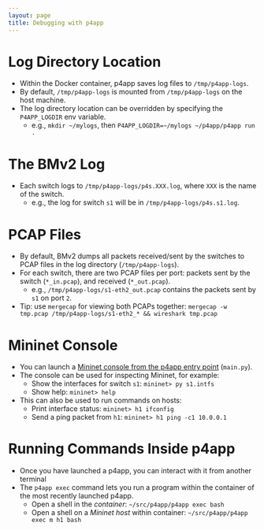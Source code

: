 ```yaml
---
layout: page
title: Debugging with p4app
---
```



# Log Directory Location

 - Within the Docker container, p4app saves log files to `/tmp/p4app-logs`.
 - By default, `/tmp/p4app-logs` is mounted from `/tmp/p4app-logs` on the host
   machine.
 - The log directory location can be overridden by specifying the
   `P4APP_LOGDIR` env variable.
    - e.g., `mkdir ~/mylogs`, then `P4APP_LOGDIR=~/mylogs ~/p4app/p4app run .`

# The BMv2 Log

 - Each switch logs to `/tmp/p4app-logs/p4s.XXX.log`, where `XXX` is the name
   of the switch.
    - e.g., the log for switch `s1` will be in `/tmp/p4app-logs/p4s.s1.log`.

# PCAP Files

 - By default, BMv2 dumps all packets received/sent by the switches to PCAP
   files in the log directory (`/tmp/p4app-logs`).
 - For each switch, there are two PCAP files per port: packets sent by the
   switch (`*_in.pcap`), and received (`*_out.pcap`).
    - e.g., `/tmp/p4app-logs/s1-eth2_out.pcap` contains the packets sent by `s1` on port `2`.
 - Tip: use `mergecap` for viewing both PCAPs together: `mergecap -w tmp.pcap /tmp/p4app-logs/s1-eth2_* && wireshark tmp.pcap`


# Mininet Console

 - You can launch a [Mininet console from the p4app entry point](https://github.com/build-an-internet-router/p4app/blob/rc-2.0.0/examples/wire.p4app/main.py#L13) (`main.py`).
 - The console can be used for inspecting Mininet, for example:
    - Show the interfaces for switch `s1`: `mininet> py s1.intfs`
    - Show help: `mininet> help`
 - This can also be used to run commands on hosts:
    - Print interface status: `mininet> h1 ifconfig`
    - Send a ping packet from `h1`: `mininet> h1 ping -c1 10.0.0.1`

# Running Commands Inside p4app

 - Once you have launched a p4app, you can interact with it from another terminal
 - The `p4app exec` command lets you run a program within the container of the most recently launched p4app.
    - Open a shell in the *container*: `~/src/p4app/p4app exec bash`
    - Open a shell on a *Mininet host* within container: `~/src/p4app/p4app exec m h1 bash`
